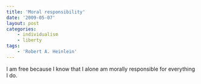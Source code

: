 ```yaml
---
title: 'Moral responsibility'
date: '2009-05-07'
layout: post
categories:
    - individualism
    - liberty
tags:
    - 'Robert A. Heinlein'
---
```


I am free because I know that I alone am morally responsible for everything I do.